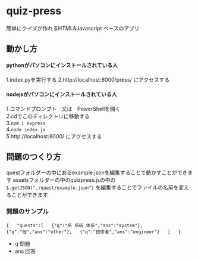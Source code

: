 # quiz-press
簡単にクイズが作れるHTML&amp;Javascript ベースのアプリ

## 動かし方
#### pythonがパソコンにインストールされている人
1.index.pyを実行する
2.http://localhost:8000/press/ にアクセスする
#### nodejsがパソコンにインストールされている人
1.コマンドプロンプト　又は　PowerShellを開く  
2.cdでこのディレクトリに移動する  
3.`npm i express`  
4.`node index.js`  
5.http://localhost:8000/ にアクセスする  

## 問題のつくり方
questフォルダーの中にあるexample.jsonを編集することで動かすことができます
assetsフォルダーの中のquizpress.jsの中の`$.getJSON("./quest/example.json")`
を編集することでファイルの名前を変えることができます　　

### 問題のサンプル
`
{  
    "quests":[  
        {"q":"系 系統 体系","ans":"system"},  
        {"q":"他","ans":"other"},  
        {"q":"技術者","ans":"engineer"}  
    ]  
}  
`
- q 問題
- ans 回答
